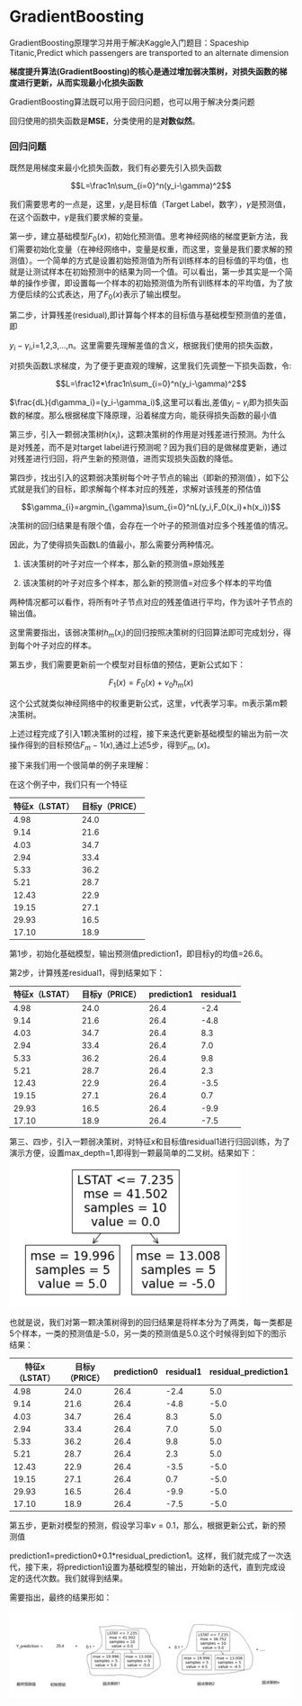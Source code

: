 # GradientBoosting
GradientBoosting原理学习并用于解决Kaggle入门题目：Spaceship Titanic,Predict which passengers are transported to an alternate dimension

<b> 梯度提升算法(GradientBoosting)的核心是通过增加弱决策树，对损失函数的梯度进行更新，从而实现最小化损失函数</b>

GradientBoosting算法既可以用于回归问题，也可以用于解决分类问题

回归使用的损失函数是<b>MSE</b>，分类使用的是<b>对数似然</b>。

### 回归问题

既然是用梯度来最小化损失函数，我们有必要先引入损失函数

$$L=\frac1n\sum_{i=0}^n(y_i-\gamma)^2$$

我们需要思考的一点是，这里，$y_i$是目标值（Target  Label，数字），$\gamma$是预测值，在这个函数中，$\gamma$是我们要求解的变量。

第一步，建立基础模型$F_0(x)$，初始化预测值。思考神经网络的梯度更新方法，我们需要初始化变量（在神经网络中，变量是权重，而这里，变量是我们要求解的预测值）。一个简单的方式是设置初始预测值为所有训练样本的目标值的平均值，也就是让测试样本在初始预测中的结果为同一个值。可以看出，第一步其实是一个简单的操作步骤，即设置每一个样本的初始预测值为所有训练样本的平均值，为了放方便后续的公式表达，用了$F_0(x)$表示了输出模型。

第二步，计算残差(residual),即计算每个样本的目标值与基础模型预测值的差值，即

$y_i-\gamma_i$,i=1,2,3,...,n。这里需要先理解差值的含义，根据我们使用的损失函数，

对损失函数L求梯度，为了便于更直观的理解，这里我们先调整一下损失函数，令:

$$L=\frac12*\frac1n\sum_{i=0}^n(y_i-\gamma)^2$$

$\frac{dL}{d\gamma_i}=(y_i-\gamma_i)$,这里可以看出,差值$y_i-\gamma_i$即为损失函数的梯度。那么根据梯度下降原理，沿着梯度方向，能获得损失函数的最小值

第三步，引入一颗弱决策树$h(x_i)$，这颗决策树的作用是对残差进行预测。为什么是对残差，而不是对target label进行预测呢？因为我们目的是做梯度更新，通过对残差进行归回，将产生新的预测值，进而实现损失函数的降低。

第四步，找出引入的这颗弱决策树每个叶子节点的输出（即新的预测值），如下公式就是我们的目标，即求解每个样本对应的残差，求解对该残差的预估值

$$\gamma_{i}=argmin_{\gamma}\sum_{i=0}^nL(y_i,F_0(x_i)+h(x_i))$$

决策树的回归结果是有限个值，会存在一个叶子的预测值对应多个残差值的情况。

因此，为了使得损失函数L的值最小，那么需要分两种情况。

1. 该决策树的叶子对应一个样本，那么新的预测值=原始残差

2. 该决策树的叶子对应多个样本，那么新的预测值=对应多个样本的平均值

两种情况都可以看作，将所有叶子节点对应的残差值进行平均，作为该叶子节点的输出值。

这里需要指出，该弱决策树$h_m(x_i)$的回归按照决策树的归回算法即可完成划分，得到每个叶子对应的样本。

第五步，我们需要更新前一个模型对目标值的预估，更新公式如下：

$$F_1(x)=F_0(x)+\nu_0h_m(x)$$

这个公式就类似神经网络中的权重更新公式，这里，$\nu$代表学习率。m表示第m颗决策树。

上述过程完成了引入1颗决策树的过程，接下来迭代更新基础模型的输出为前一次操作得到的目标预估$F_m-1(x)$,通过上述5步，得到$F_m,(x)$。

接下来我们用一个很简单的例子来理解：

在这个例子中，我们只有一个特征

|  特征x（LSTAT）  |  目标y（PRICE）  |
| ---- | ---- |
|  4.98	   |    24.0   |
|   9.14	    |    21.6  |
| 4.03 | 34.7 |
| 2.94 | 33.4 |
| 5.33 | 36.2 |
| 5.21 | 28.7 |
| 12.43 | 22.9 |
| 19.15 | 27.1 |
| 29.93 | 16.5 |
| 17.10 | 18.9 |

第1步，初始化基础模型，输出预测值prediction1，即目标y的均值=26.6。

第2步，计算残差residual1，得到结果如下：

| 特征x（LSTAT） | 目标y（PRICE） | prediction1 | residual1 |
| -------------- | -------------- | ----------- | --------- |
| 4.98           | 24.0           | 26.4        | -2.4      |
| 9.14           | 21.6           | 26.4        | -4.8      |
| 4.03           | 34.7           | 26.4        | 8.3       |
| 2.94           | 33.4           | 26.4        | 7.0       |
| 5.33           | 36.2           | 26.4        | 9.8       |
| 5.21           | 28.7           | 26.4        | 2.3       |
| 12.43          | 22.9           | 26.4        | -3.5      |
| 19.15          | 27.1           | 26.4        | 0.7       |
| 29.93          | 16.5           | 26.4        | -9.9      |
| 17.10          | 18.9           | 26.4        | -7.5      |

第三、四步，引入一颗弱决策树，对特征x和目标值residual1进行归回训练，为了演示方便，设置max_depth=1,即得到一颗最简单的二叉树。结果如下：
![回归图](images/1.png)

也就是说，我们对第一颗决策树得到的回归结果是将样本分为了两类，每一类都是5个样本，一类的预测值是-5.0，另一类的预测值是5.0.这个时候得到如下的图示结果：

| 特征x（LSTAT） | 目标y（PRICE） | prediction0 | residual1 | residual_prediction1 |
| -------------- | -------------- | ----------- | --------- | -------------------- |
| 4.98           | 24.0           | 26.4        | -2.4      | 5.0                  |
| 9.14           | 21.6           | 26.4        | -4.8      | -5.0                 |
| 4.03           | 34.7           | 26.4        | 8.3       | 5.0                  |
| 2.94           | 33.4           | 26.4        | 7.0       | 5.0                  |
| 5.33           | 36.2           | 26.4        | 9.8       | 5.0                  |
| 5.21           | 28.7           | 26.4        | 2.3       | 5.0                  |
| 12.43          | 22.9           | 26.4        | -3.5      | -5.0                 |
| 19.15          | 27.1           | 26.4        | 0.7       | -5.0                 |
| 29.93          | 16.5           | 26.4        | -9.9      | -5.0                 |
| 17.10          | 18.9           | 26.4        | -7.5      | -5.0                 |

第五步，更新对模型的预测，假设学习率$\nu=0.1$，那么，根据更新公式，新的预测值

prediction1=prediction0+0.1*residual_prediction1。这样，我们就完成了一次迭代，接下来，将prediction1设置为基础模型的输出，开始新的迭代，直到完成设定的迭代次数。我们就得到结果。

需要指出，最终的结果形如：

![回归图](images/2.png)

